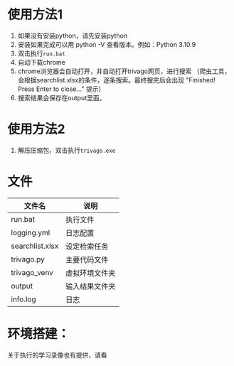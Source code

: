 # 使用方法1
1. 如果没有安装python，请先安装python
1. 安装如果完成可以用 python -V 查看版本。例如：Python 3.10.9
1. 双击执行`run.bat`
1. 自动下载chrome
1. chrome浏览器会自动打开，并自动打开trivago网页，进行搜索
   （爬虫工具，会根据searchlist.xlsx的条件，逐条搜索。最终搜完后会出现
    "Finished! Press Enter to close..." 提示）
1. 搜索结果会保存在output里面。

# 使用方法2
1. 解压压缩包，双击执行`trivago.exe`

# 文件
|  文件名   | 说明     |
|  ----  | ----  |
| run.bat   | 执行文件   |
| logging.yml | 日志配置 |
| searchlist.xlsx | 设定检索任务 |
| trivago.py | 主要代码文件 |
| trivago_venv | 虚拟环境文件夹 |
| output | 输入结果文件夹 |
| info.log | 日志 |

# 环境搭建：

关于执行的学习录像也有提供，请看